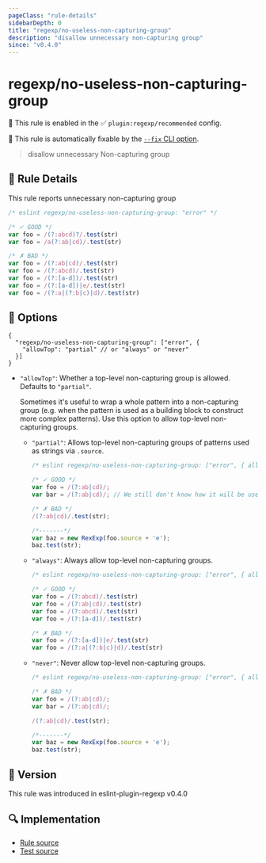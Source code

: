 ```yaml
---
pageClass: "rule-details"
sidebarDepth: 0
title: "regexp/no-useless-non-capturing-group"
description: "disallow unnecessary non-capturing group"
since: "v0.4.0"
---
```

# regexp/no-useless-non-capturing-group

💼 This rule is enabled in the ✅ `plugin:regexp/recommended` config.

🔧 This rule is automatically fixable by the [`--fix` CLI option](https://eslint.org/docs/latest/user-guide/command-line-interface#--fix).

<!-- end auto-generated rule header -->

> disallow unnecessary Non-capturing group

## :book: Rule Details

This rule reports unnecessary non-capturing group

<eslint-code-block fix>

```js
/* eslint regexp/no-useless-non-capturing-group: "error" */

/* ✓ GOOD */
var foo = /(?:abcd)?/.test(str)
var foo = /a(?:ab|cd)/.test(str)

/* ✗ BAD */
var foo = /(?:ab|cd)/.test(str)
var foo = /(?:abcd)/.test(str)
var foo = /(?:[a-d])/.test(str)
var foo = /(?:[a-d])|e/.test(str)
var foo = /(?:a|(?:b|c)|d)/.test(str)
```

</eslint-code-block>

## :wrench: Options

```json5
{
  "regexp/no-useless-non-capturing-group": ["error", {
    "allowTop": "partial" // or "always" or "never"
  }]
}
```

- `"allowTop"`:
  Whether a top-level non-capturing group is allowed. Defaults to `"partial"`.

  Sometimes it's useful to wrap a whole pattern into a non-capturing group (e.g. when the pattern is used as a building block to construct more complex patterns). Use this option to allow top-level non-capturing groups.
  - `"partial"`:
    Allows top-level non-capturing groups of patterns used as strings via `.source`.

    <eslint-code-block fix>

    ```js
    /* eslint regexp/no-useless-non-capturing-group: ["error", { allowTop: "partial" }] */

    /* ✓ GOOD */
    var foo = /(?:ab|cd)/;
    var bar = /(?:ab|cd)/; // We still don't know how it will be used.

    /* ✗ BAD */
    /(?:ab|cd)/.test(str);

    /*-------*/
    var baz = new RexExp(foo.source + 'e');
    baz.test(str);
    ```

    </eslint-code-block>

  - `"always"`:
    Always allow top-level non-capturing groups.

    <eslint-code-block fix>

    ```js
    /* eslint regexp/no-useless-non-capturing-group: ["error", { allowTop: "always" }] */

    /* ✓ GOOD */
    var foo = /(?:abcd)/.test(str)
    var foo = /(?:ab|cd)/.test(str)
    var foo = /(?:abcd)/.test(str)
    var foo = /(?:[a-d])/.test(str)

    /* ✗ BAD */
    var foo = /(?:[a-d])|e/.test(str)
    var foo = /(?:a|(?:b|c)|d)/.test(str)
    ```

    </eslint-code-block>

  - `"never"`:
    Never allow top-level non-capturing groups.

    <eslint-code-block fix>

    ```js
    /* eslint regexp/no-useless-non-capturing-group: ["error", { allowTop: "never" }] */

    /* ✗ BAD */
    var foo = /(?:ab|cd)/;
    var bar = /(?:ab|cd)/;

    /(?:ab|cd)/.test(str);

    /*-------*/
    var baz = new RexExp(foo.source + 'e');
    baz.test(str);
    ```

    </eslint-code-block>

## :rocket: Version

This rule was introduced in eslint-plugin-regexp v0.4.0

## :mag: Implementation

- [Rule source](https://github.com/ota-meshi/eslint-plugin-regexp/blob/master/lib/rules/no-useless-non-capturing-group.ts)
- [Test source](https://github.com/ota-meshi/eslint-plugin-regexp/blob/master/tests/lib/rules/no-useless-non-capturing-group.ts)
